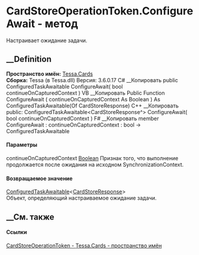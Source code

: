 # CardStoreOperationToken.ConfigureAwait - метод
Настраивает ожидание задачи.
## __Definition
 **Пространство имён:** [Tessa.Cards](N_Tessa_Cards.htm)  
 **Сборка:** Tessa (в Tessa.dll) Версия: 3.6.0.17
C# __Копировать
     public ConfiguredTaskAwaitable<CardStoreResponse> ConfigureAwait(
    	bool continueOnCapturedContext
    )
VB __Копировать
     Public Function ConfigureAwait ( 
    	continueOnCapturedContext As Boolean
    ) As ConfiguredTaskAwaitable(Of CardStoreResponse)
C++ __Копировать
     public:
    ConfiguredTaskAwaitable<CardStoreResponse^> ConfigureAwait(
    	bool continueOnCapturedContext
    )
F# __Копировать
     member ConfigureAwait : 
            continueOnCapturedContext : bool -> ConfiguredTaskAwaitable<CardStoreResponse> 
#### Параметры
continueOnCapturedContext
[Boolean](https://learn.microsoft.com/dotnet/api/system.boolean)
     Признак того, что выполнение продолжается после ожидания на исходном SynchronizationContext. 
#### Возвращаемое значение
[ConfiguredTaskAwaitable](https://learn.microsoft.com/dotnet/api/system.runtime.compilerservices.configuredtaskawaitable-1)<[CardStoreResponse](T_Tessa_Cards_CardStoreResponse.htm)>  
Объект, определяющий настраиваемое ожидание задачи.
##  __См. также
#### Ссылки
[CardStoreOperationToken - ](T_Tessa_Cards_CardStoreOperationToken.htm)
[Tessa.Cards - пространство имён](N_Tessa_Cards.htm)
